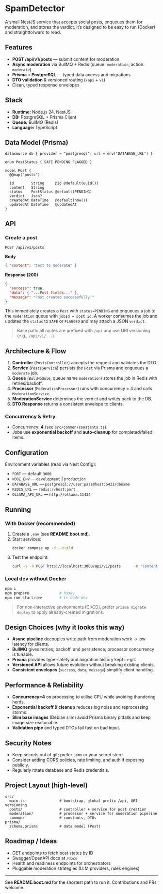 # SpamDetector

A small NestJS service that accepts social posts, enqueues them for moderation, and stores the verdict. It’s designed to be easy to run (Docker) and straightforward to read.

## Features
- **POST /api/v1/posts** — submit content for moderation
- **Async moderation** via BullMQ + Redis (queue: `moderation`, action: `moderate`)
- **Prisma + PostgreSQL** — typed data access and migrations
- **DTO validation** & versioned routing (`/api` + `v1`)
- Clean, typed response envelopes

## Stack
- **Runtime:** Node.js 24, NestJS
- **DB:** PostgreSQL + Prisma Client
- **Queue:** BullMQ (Redis)
- **Language:** TypeScript

## Data Model (Prisma)
```prisma
datasource db { provider = "postgresql"; url = env("DATABASE_URL") }

enum PostStatus { SAFE PENDING FLAGGED }

model Post {
  @@map("posts")

  id        String     @id @default(uuid())
  content   String
  status    PostStatus @default(PENDING)
  verdict   Json?
  createdAt DateTime   @default(now())
  updatedAt DateTime   @updatedAt
}
```

## API
### Create a post
`POST /api/v1/posts`

**Body**
```json
{ "content": "text to moderate" }
```

**Response (200)**
```json
{
  "success": true,
  "data": { "...Post fields..." },
  "message": "Post created successfully."
}
```

This immediately creates a `Post` with `status=PENDING` and enqueues a job to the `moderation` queue with `jobId = post.id`. A worker consumes the job and updates the `status` to `SAFE` or `FLAGGED` and may attach a JSON `verdict`.

> Base path: all routes are prefixed with `/api` and use URI versioning (e.g., `/api/v1/...`).

## Architecture & Flow
1. **Controller** (`PostsController`) accepts the request and validates the DTO.
2. **Service** (`PostsService`) persists the `Post` via Prisma and enqueues a `moderate` job.
3. **Queue** (`BullModule`, queue name `moderation`) stores the job in Redis with retries/backoff.
4. **Processor** (`ModerationProcessor`) runs with concurrency = 4 and calls `ModerationService`.
5. **ModerationService** determines the verdict and writes back to the DB.
6. **DTO Response** returns a consistent envelope to clients.

### Concurrency & Retry
- Concurrency: **4** (see `src/common/constants.ts`).
- Jobs use **exponential backoff** and **auto-cleanup** for completed/failed items.

## Configuration
Environment variables (read via Nest Config):
- `PORT` — default `3000`
- `NODE_ENV` — `development` | `production`
- `DATABASE_URL` — `postgresql://user:pass@host:5432/dbname`
- `REDIS_URL` — `redis://host:port`
- `OLLAMA_API_URL` — `http://ollama:11434`

## Running
### With Docker (recommended)
1. Create a `.env` (see **README.boot.md**).
2. Start services:
   ```bash
   docker compose up -d --build
   ```
3. Test the endpoint:
   ```bash
   curl -s -X POST http://localhost:3000/api/v1/posts      -H 'Content-Type: application/json'      -d '{ "content": "hello world" }'
   ```

### Local dev without Docker
```bash
npm i
npm prepare              # husky
npm run start:dev        # ts-node-dev
```

> For non-interactive environments (CI/CD), prefer `prisma migrate deploy` to apply already-created migrations.

## Design Choices (why it looks this way)
- **Async pipeline** decouples write path from moderation work → low latency for clients.
- **BullMQ** gives retries, backoff, and persistence; processor concurrency is tunable.
- **Prisma** provides type-safety and migration history kept in-git.
- **Versioned API** allows future evolution without breaking existing clients.
- **Consistent envelopes** (`success`, `data`, `message`) simplify client handling.

## Performance & Reliability
- **Concurrency=4** on processing to utilise CPU while avoiding thundering herds.
- **Exponential backoff & cleanup** reduces log noise and reprocessing storms.
- **Slim base images** (Debian slim) avoid Prisma binary pitfalls and keep image size reasonable.
- **Validation pipe** and typed DTOs fail fast on bad input.

## Security Notes
- Keep secrets out of git; prefer `.env` or your secret store.
- Consider adding CORS policies, rate limiting, and auth if exposing publicly.
- Regularly rotate database and Redis credentials.

## Project Layout (high-level)
```
src/
  main.ts                # bootstrap, global prefix /api, URI versioning
  posts/                 # controller + service for post creation
  moderation/            # processor + service for moderation pipeline
  common/                # constants, DTOs
prisma/
  schema.prisma          # data model (Post)
```

## Roadmap / Ideas
- GET endpoints to fetch post status by ID
- Swagger/OpenAPI docs at `/docs`
- Health and readiness endpoints for orchestrators
- Pluggable moderation strategies (LLM providers, rules engines)

---

See **README.boot.md** for the shortest path to run it. Contributions and PRs welcome.
